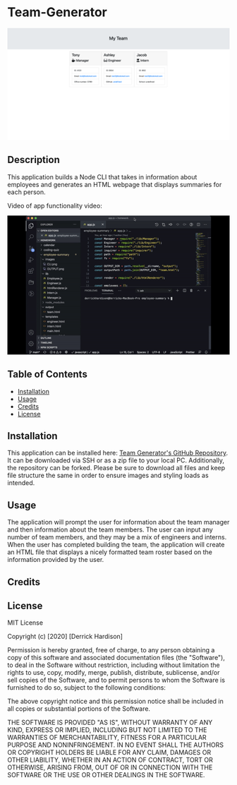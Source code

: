 # Team-Generator

![Horiseon Final Image](images/OUTPUT.png)
## Description

This application builds a Node CLI that takes in information about employees and generates an HTML webpage that displays summaries for each person.

Video of app functionality video:

![Video of app functionality:](images/video.gif)

## Table of Contents

* [Installation](#installation)
* [Usage](#usage)
* [Credits](#credits)
* [License](#license)

## Installation

This application can be installed here: [Team Generator's GitHub Repository](https://github.com/derrickhardison/team-generator). It can be downloaded via SSH or as a zip file to your local PC. Additionally, the repository can be forked. Please be sure to download all files and keep file structure the same in order to ensure images and styling loads as intended. 

## Usage

The application will prompt the user for information about the team manager and then information about the team members. The user can input any number of team members, and they may be a mix of engineers and interns. When the user has completed building the team, the application will create an HTML file that displays a nicely formatted team roster based on the information provided by the user. 

## Credits

## License 

MIT License

Copyright (c) [2020] [Derrick Hardison]

Permission is hereby granted, free of charge, to any person obtaining a copy
of this software and associated documentation files (the "Software"), to deal
in the Software without restriction, including without limitation the rights
to use, copy, modify, merge, publish, distribute, sublicense, and/or sell
copies of the Software, and to permit persons to whom the Software is
furnished to do so, subject to the following conditions:

The above copyright notice and this permission notice shall be included in all
copies or substantial portions of the Software.

THE SOFTWARE IS PROVIDED "AS IS", WITHOUT WARRANTY OF ANY KIND, EXPRESS OR
IMPLIED, INCLUDING BUT NOT LIMITED TO THE WARRANTIES OF MERCHANTABILITY,
FITNESS FOR A PARTICULAR PURPOSE AND NONINFRINGEMENT. IN NO EVENT SHALL THE
AUTHORS OR COPYRIGHT HOLDERS BE LIABLE FOR ANY CLAIM, DAMAGES OR OTHER
LIABILITY, WHETHER IN AN ACTION OF CONTRACT, TORT OR OTHERWISE, ARISING FROM,
OUT OF OR IN CONNECTION WITH THE SOFTWARE OR THE USE OR OTHER DEALINGS IN THE
SOFTWARE.